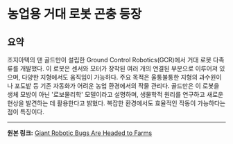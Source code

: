 # 농업용 거대 로봇 곤충 등장

## 요약
조지아텍의 댄 골드만이 설립한 Ground Control Robotics(GCR)에서 거대 로봇 다족류를 개발했다.  이 로봇은 센서와 모터가 장착된 여러 개의 연결된 부분으로 이루어져 있으며, 다양한 지형에서도 움직임이 가능하다.  주요 목적은 울퉁불퉁한 지형의 과수원이나 포도밭 등 기존 자동화가 어려운 농업 환경에서의 작물 관리다.  골드만은 이 로봇을 생체 모방이 아닌 '로보물리학' 모델이라고 설명하며, 생물학적 원리를 연구하고 새로운 현상을 발견하는 데 활용한다고 밝혔다.  복잡한 환경에서도 효율적인 작동이 가능하다는 점이 특징이다.

---

**원본 링크:** [Giant Robotic Bugs Are Headed to Farms](https://spectrum.ieee.org/ground-control-robot-insects)
